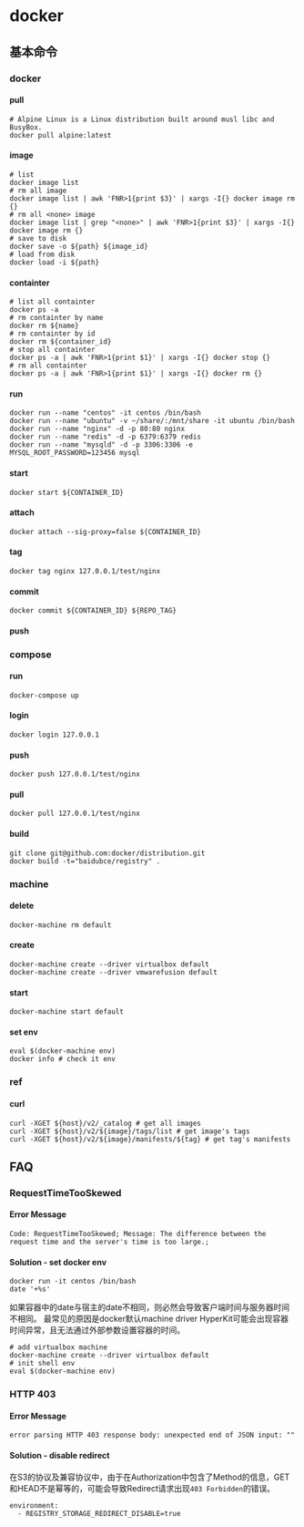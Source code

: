 # docker

## 基本命令

### docker

#### pull
```shell
# Alpine Linux is a Linux distribution built around musl libc and BusyBox. 
docker pull alpine:latest
```

#### image
```shell
# list
docker image list
# rm all image
docker image list | awk 'FNR>1{print $3}' | xargs -I{} docker image rm {}
# rm all <none> image
docker image list | grep "<none>" | awk 'FNR>1{print $3}' | xargs -I{} docker image rm {}
# save to disk
docker save -o ${path} ${image_id}
# load from disk
docker load -i ${path}
```

#### containter
```shell
# list all containter
docker ps -a
# rm containter by name
docker rm ${name}
# rm containter by id
docker rm ${container_id}
# stop all containter
docker ps -a | awk 'FNR>1{print $1}' | xargs -I{} docker stop {}
# rm all containter
docker ps -a | awk 'FNR>1{print $1}' | xargs -I{} docker rm {}
```

#### run
```shell
docker run --name "centos" -it centos /bin/bash
docker run --name "ubuntu" -v ~/share/:/mnt/share -it ubuntu /bin/bash
docker run --name "nginx" -d -p 80:80 nginx
docker run --name "redis" -d -p 6379:6379 redis
docker run --name "mysqld" -d -p 3306:3306 -e MYSQL_ROOT_PASSWORD=123456 mysql
```

#### start

```shell
docker start ${CONTAINER_ID}
```

#### attach

```shell
docker attach --sig-proxy=false ${CONTAINER_ID}
```

#### tag
```shell
docker tag nginx 127.0.0.1/test/nginx
```

#### commit
```shell
docker commit ${CONTAINER_ID} ${REPO_TAG}
```

#### push

### compose
#### run
```shell
docker-compose up
```

#### login
```shell
docker login 127.0.0.1
```

#### push
```shell
docker push 127.0.0.1/test/nginx
```

#### pull
```shell
docker pull 127.0.0.1/test/nginx
```

#### build
```shell
git clone git@github.com:docker/distribution.git
docker build -t="baidubce/registry" .
```

### machine

#### delete
```shell
docker-machine rm default
```

#### create
```shell
docker-machine create --driver virtualbox default
docker-machine create --driver vmwarefusion default
```

#### start
```shell
docker-machine start default
```

#### set env
```shell
eval $(docker-machine env)
docker info # check it env
```

### ref
#### curl
```shell
curl -XGET ${host}/v2/_catalog # get all images
curl -XGET ${host}/v2/${image}/tags/list # get image's tags
curl -XGET ${host}/v2/${image}/manifests/${tag} # get tag's manifests
```

## FAQ

### RequestTimeTooSkewed

#### Error Message
```
Code: RequestTimeTooSkewed; Message: The difference between the request time and the server's time is too large.;
```

#### Solution - set docker env
```shell
docker run -it centos /bin/bash
date '+%s'
```
如果容器中的date与宿主的date不相同，则必然会导致客户端时间与服务器时间不相同。
最常见的原因是docker默认machine driver HyperKit可能会出现容器时间异常，且无法通过外部参数设置容器的时间。

```shell
# add virtualbox machine
docker-machine create --driver virtualbox default
# init shell env
eval $(docker-machine env)
```

### HTTP 403

#### Error Message
```
error parsing HTTP 403 response body: unexpected end of JSON input: ""
```

#### Solution - disable redirect
在S3的协议及兼容协议中，由于在Authorization中包含了Method的信息，GET和HEAD不是幂等的，可能会导致Redirect请求出现`403 Forbidden`的错误。
```
environment:
  - REGISTRY_STORAGE_REDIRECT_DISABLE=true
```
